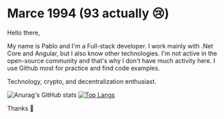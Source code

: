 # Marce 1994 (93 actually 😢)

Hello there,

My name is Pablo and I'm a Full-stack developer. I work mainly with .Net Core and Angular, but I also know other technologies. I'm not active in the open-source community and that's why I don't have much activity here. I use Github most for practice and find code examples.

Technology, crypto, and decentralization enthusiast.

![Anurag's GitHub stats](https://github-readme-stats.vercel.app/api?username=marce1994&show_icons=true&theme=radical)
[![Top Langs](https://github-readme-stats.vercel.app/api/top-langs/?username=marce1994&layout=compact&theme=radical)](https://github.com/anuraghazra/github-readme-stats)

Thanks 🎉
<!--
**marce1994/marce1994** is a ✨ _special_ ✨ repository because its `README.md` (this file) appears on your GitHub profile.

Here are some ideas to get you started:

- 🔭 I’m currently working on ...
- 🌱 I’m currently learning ...
- 👯 I’m looking to collaborate on ...
- 🤔 I’m looking for help with ...
- 💬 Ask me about ...
- 📫 How to reach me: ...
- 😄 Pronouns: ...
- ⚡ Fun fact: ...
-->
